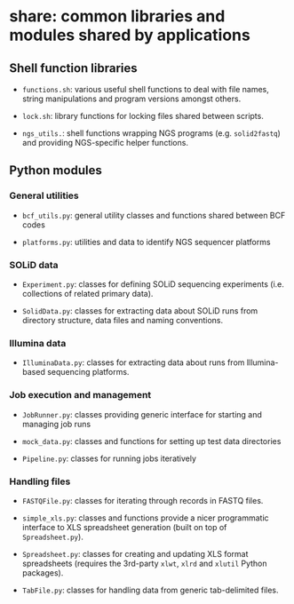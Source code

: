 share: common libraries and modules shared by applications
==========================================================

Shell function libraries
------------------------

*   `functions.sh`: various useful shell functions to deal with file names, string
     manipulations and program versions amongst others.

*   `lock.sh`: library functions for locking files shared between scripts.

*   `ngs_utils.`: shell functions wrapping NGS programs (e.g. `solid2fastq`) and
    providing NGS-specific helper functions.

Python modules
--------------

### General utilities ###

*   `bcf_utils.py`: general utility classes and functions shared between BCF codes

*   `platforms.py`: utilities and data to identify NGS sequencer platforms

### SOLiD data ###

*   `Experiment.py`: classes for defining SOLiD sequencing experiments (i.e. collections
    of related primary data).

*   `SolidData.py`: classes for extracting data about SOLiD runs from directory structure,
    data files and naming conventions.

### Illumina data ###

*   `IlluminaData.py`: classes for extracting data about runs from Illumina-based
    sequencing platforms.

### Job execution and management ###

*   `JobRunner.py`: classes providing generic interface for starting and managing job
    runs

*   `mock_data.py`: classes and functions for setting up test data directories

*   `Pipeline.py`: classes for running jobs iteratively

### Handling files ###

*   `FASTQFile.py`: classes for iterating through records in FASTQ files.

*   `simple_xls.py`: classes and functions provide a nicer programmatic interface to XLS
    spreadsheet generation (built on top of `Spreadsheet.py`).

*   `Spreadsheet.py`: classes for creating and updating XLS format spreadsheets (requires
    the 3rd-party `xlwt`, `xlrd` and `xlutil` Python packages).

*   `TabFile.py`: classes for handling data from generic tab-delimited files.
